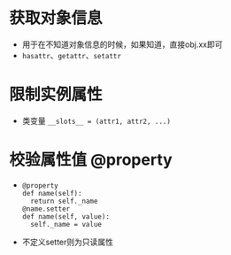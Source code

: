 # 获取对象信息
- 用于在不知道对象信息的时候，如果知道，直接obj.xx即可
- `hasattr`、`getattr`、`setattr`

# 限制实例属性
- 类变量 `__slots__ = (attr1, attr2, ...)`

# 校验属性值 @property
- ```
  @property
  def name(self):
    return self._name
  @name.setter
  def name(self, value):
    self._name = value
  ```
- 不定义setter则为只读属性
